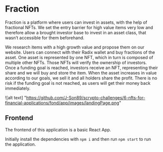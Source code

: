 # Fraction

Fraction is a platform where users can invest in assets, with the help of fractional NFTs. We set the entry barrier for high value items very low and therefore allow a brought investor base to invest in an asset class, that wasn’t accessible for them beforehand.

 We research items with a high growth value and propose them on our website. Users can connect with their Radix wallet and buy fractions of the asset. One asset is represented by one NFT, which in turn is composed of multiple other NFTs. Those NFTs will verify the ownership of investors. Once a funding goal is reached, investors receive an NFT, representing their share and we will buy and store the item. When the asset increases in value according to our goals, we sell it and all holders share the profit. There is no risk if the funding goal is not reached, as users will get their money back immediately. 

![alt text] "https://github.com/J-Son89/scrypto-challenges/6-nfts-for-financial-applications/fond/app/images/landingPage.png"


## Frontend
The frontend of this application is a basic React App.

Initially install the dependencies with `npm i` and then run `npm start` to run the application.

